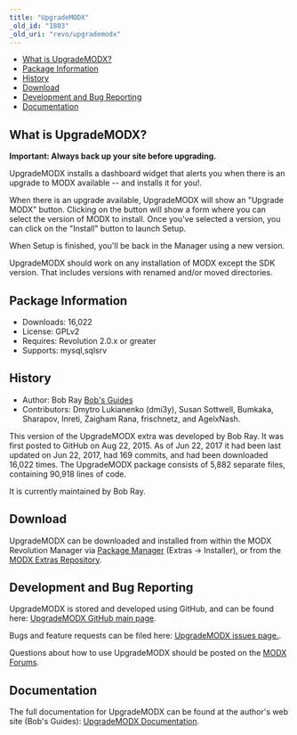 ```yaml
---
title: "UpgradeMODX"
_old_id: "1803"
_old_uri: "revo/upgrademodx"
---
```


- [What is UpgradeMODX?](#UpgradeMODX-WhatisUpgradeMODX)
- [Package Information](#UpgradeMODX-Information)
- [History](#UpgradeMODX-History)
- [Download](#UpgradeMODX-Download)
- [Development and Bug Reporting](#UpgradeMODX-DevelopmentandBugReporting)
- [Documentation](#UpgradeMODX-Documentation)
 
## What is UpgradeMODX?

**Important: Always back up your site before upgrading.**

UpgradeMODX installs a dashboard widget that alerts you when there is an upgrade to MODX available -- and installs it for you!.

When there is an upgrade available, UpgradeMODX will show an "Upgrade MODX" button. Clicking on the button will show a form where you can select the version of MODX to install. Once you've selected a version, you can click on the "Install" button to launch Setup.

When Setup is finished, you'll be back in the Manager using a new version.

UpgradeMODX should work on any installation of MODX except the SDK version. That includes versions with renamed and/or moved directories.

## Package Information

- Downloads: 16,022
- License: GPLv2
- Requires: Revolution 2.0.x or greater
- Supports: mysql,sqlsrv

## History

- Author: Bob Ray [Bob's Guides](https://bobsguides.com)
- Contributors: Dmytro Lukianenko (dmi3y), Susan Sottwell, Bumkaka, Sharapov, Inreti, Zaigham Rana, frischnetz, and AgelxNash.

 This version of the UpgradeMODX extra was developed by Bob Ray. It was first posted to GitHub on Aug 22, 2015. As of Jun 22, 2017 it had been last updated on Jun 22, 2017, had 169 commits, and had been downloaded 16,022 times. The UpgradeMODX package consists of 5,882 separate files, containing 90,918 lines of code.

It is currently maintained by Bob Ray.

## Download

 UpgradeMODX can be downloaded and installed from within the MODX Revolution Manager via [Package Manager](developing-in-modx/advanced-development/package-management "Package Manager") (Extras -> Installer), or from the [MODX Extras Repository](https://modx.com/extras/package/upgrademodx).

## Development and Bug Reporting 

 UpgradeMODX is stored and developed using GitHub, and can be found here: [UpgradeMODX GitHub main page](https://github.com/BobRay/UpgradeMODX).

 Bugs and feature requests can be filed here: [UpgradeMODX issues page.](https://github.com/BobRay/UpgradeMODX/issues).

Questions about how to use UpgradeMODX should be posted on the [MODX Forums](https://forums.modx.com).

## Documentation

 The full documentation for UpgradeMODX can be found at the author's web site (Bob's Guides): [UpgradeMODX Documentation](https://bobsguides.com/upgrade-modx-package.html).